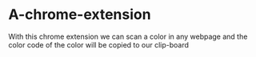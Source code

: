 # A-chrome-extension
With this chrome extension we can scan a color in any webpage and the color code of the color will be copied to our clip-board
